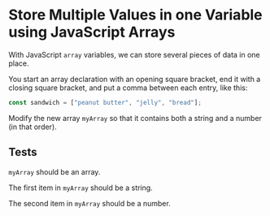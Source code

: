 # Store Multiple Values in one Variable using JavaScript Arrays

With JavaScript `array` variables, we can store several pieces of data in one place.

You start an array declaration with an opening square bracket, end it with a closing square bracket, and put a comma between each entry, like this:


```javascript
const sandwich = ["peanut butter", "jelly", "bread"];
```

Modify the new array `myArray` so that it contains both a string and a number (in that order).

## Tests

`myArray` should be an array.

The first item in `myArray` should be a string.

The second item in `myArray` should be a number.